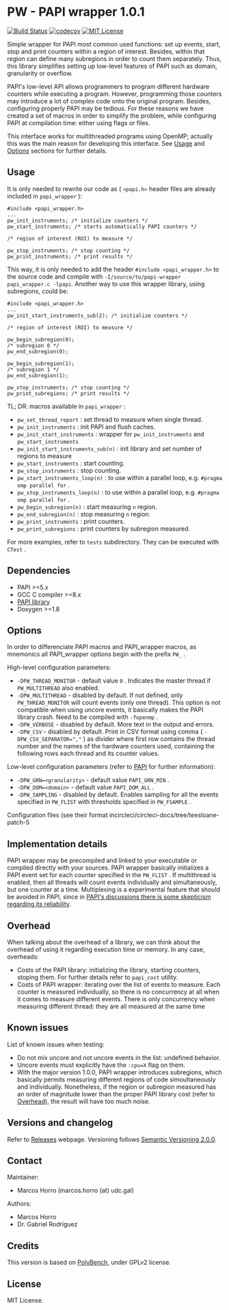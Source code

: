 # PW - PAPI wrapper 1.0.1

[![Build Status][travis-badge]][travis-link]
[![codecov][codecov-badge]][codecov-link]
[![MIT License][license-badge]](LICENSE.md)

Simple wrapper for PAPI most common used functions: set up events, start, stop
and print counters within a region of interest. Besides, within that region can
define many subregions in order to count them separately. Thus, this library
simplifies setting up low-level features of PAPI such as domain, granularity or
overflow.

PAPI's low-level API allows programmers to program different hardware counters
while executing a program. However, programming those counters may introduce a
lot of complex code onto the original program. Besides, configuring properly
PAPI may be tedious. For these reasons we have created a set of macros in order
to simplify the problem, while configuring PAPI at compilation time: either
using flags or files.

This interface works for multithreaded programs using OpenMP; actually this was
the main reason for developing this interface. See [Usage](#usage) and
[Options](#options) sections for further details.

## Usage

It is only needed to rewrite our code as ( `<papi.h>` header files are already
included in `papi_wrapper` ):

```
#include <papi_wrapper.h>
...
pw_init_instruments; /* initialize counters */
pw_start_instruments; /* starts automatically PAPI counters */

/* region of interest (ROI) to measure */

pw_stop_instruments; /* stop counting */
pw_print_instruments; /* print results */
```

This way, it is only needed to add the header `#include <papi_wrapper.h>` to
the source code and compile with `-I/source/to/papi-wrapper papi_wrapper.c
-lpapi`. Another way to use this wrapper library, using subregions, could be:

```
#include <papi_wrapper.h>
...
pw_init_start_instruments_sub(2); /* initialize counters */

/* region of interest (ROI) to measure */

pw_begin_subregion(0);
/* subregion 0 */
pw_end_subregion(0);

pw_begin_subregion(1);
/* subregion 1 */
pw_end_subregion(1);

pw_stop_instruments; /* stop counting */
pw_print_subregions; /* print results */
```

TL; DR: macros available in `papi_wrapper` :

 * `pw_set_thread_report` : set thread to measure when single thread.
 * `pw_init_instruments` : init PAPI and flush caches.
 * `pw_init_start_instruments` : wrapper for `pw_init_instruments` and
`pw_start_instruments`
 * `pw_init_start_instruments_sub(n)` : init library and set number of regions
   to measure
 * `pw_start_instruments` : start counting.
 * `pw_stop_instruments` : stop counting.
 * `pw_start_instruments_loop(n)` : to use within a parallel loop, e.g.
`#pragma omp parallel for` .
 * `pw_stop_instruments_loop(n)` : to use within a parallel loop, e.g.
`#pragma omp parallel for` .
 * `pw_begin_subregion(n)` : start measuring `n` region.
 * `pw_end_subregion(n)` : stop measuring `n` region.
 * `pw_print_instruments` : print counters.
 * `pw_print_subregions` : print counters by subregion measured.

For more examples, refer to `tests` subdirectory. They can be executed with
`CTest` .

## Dependencies

 * PAPI >=5.x
 * GCC C compiler >=8.x
 * [PAPI library](https://icl.utk.edu/papi/news/news.html?id=382)
 * Doxygen >=1.8

## Options

In order to differenciate PAPI macros and PAPI\_wrapper macros, as mnemonics
all PAPI\_wrapper options begin with the prefix `PW_` .

High-level configuration parameters:
 * `-DPW_THREAD_MONITOR` - default value `0` . Indicates the master thread if
`PW_MULTITHREAD` also enabled.
 * `-DPW_MULTITHREAD` - disabled by default. If not defined, only
`PW_THREAD_MONITOR` will count events (only one thread). This option is not
   compatible when using uncore events, it basically makes the PAPI library
   crash. Need to be compiled with `-fopenmp` .
 * `-DPW_VERBOSE` - disabled by default. More text in the output and errors.
 * `-DPW_CSV` - disabled by default. Print in CSV format using comma
( `-DPW_CSV_SEPARATOR=","` ) as divider where first row contains the thread number
   and the names of the hardware counters used, containing the following rows
   each thread and its counter values.

Low-level configuration parameters (refer to [PAPI](https://icl.utk.edu/papi/)
for further information):
 * `-DPW_GRN=<granularity>` - default value `PAPI_GRN_MIN` .
 * `-DPW_DOM=<domain>` - default value `PAPI_DOM_ALL` .
 * `-DPW_SAMPLING` - disabled by default. Enables sampling for all the events
   specified in `PW_FLIST` with thresholds specified in `PW_FSAMPLE` .

Configuration files (see their format incircleci/circleci-docs/tree/teesloane-patch-5

## Implementation details

PAPI wrapper may be precompiled and linked to your executable or compiled
directly with your sources. PAPI wrapper basically initializes a PAPI event set
for each counter specified in the `PW_FLIST` . If multithread is enabled, then
all threads will count events individually and simultaneously, but one counter
at a time. Multiplexing is a experimental feature that should be avoided in
PAPI, since in [PAPI's discussions there is some skepticism regarding its
reliability](https://groups.google.com/a/icl.utk.edu/forum/#!searchin/ptools-perfapi/multiplexing%7Csort:date/ptools-perfapi/gi3e0EBVRGo/2x5kB3dEDwAJ).

## Overhead

When talking about the overhead of a library, we can think about the overhead
of using it regarding execution time or memory. In any case, overheads:

 * Costs of the PAPI library: initializing the library, starting counters,
   stoping them. For further details refer to `papi_cost` utility.
 * Costs of PAPI wrapper: iterating over the list of events to measure. Each
   counter is measured individually, so there is no concurrency at all when it
   comes to measure different events. There is only concurrency when measuring
   different thread: they are all measured at the same time

## Known issues

List of known issues when testing:
 * Do not mix uncore and not uncore events in the list: undefined behavior.
 * Uncore events must explicitly have the `:cpu=X` flag on them.
 * With the major version 1.0.0, PAPI wrapper introduces subregions, which
basically permits measuring different regions of code simoultaneously and
individually. Nonetheless, if the region or subregion measured has an order of
magnitude lower than the proper PAPI library cost (refer to
[Overhead](#overhead)), the result will have too much noise.

## Versions and changelog

Refer to [Releases](https://github.com/markoshorro/papi_wrapper/releases)
webpage. Versioning follows [Semantic Versioning
2.0.0](https://semver.org/spec/v2.0.0.html).

## Contact

Maintainer:

  + Marcos Horro (marcos.horro (at) udc.gal)

Authors:

  + Marcos Horro
  + Dr. Gabriel Rodríguez

## Credits

This version is based on
[PolyBench](https://sourceforge.net/projects/polybench/), under GPLv2 license.

## License

MIT License.

[travis-badge]:    https://travis-ci.org/markoshorro/papi_wrapper.svg?branch=master
[travis-link]:     https://travis-ci.org/markoshorro/papi_wrapper
[license-badge]:   https://img.shields.io/badge/license-MIT-007EC7.svg
[codecov-badge]:   https://codecov.io/gh/markoshorro/papi_wrapper/branch/master/graph/badge.svg
[codecov-link]:    https://codecov.io/gh/markoshorro/papi_wrapper
